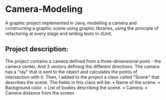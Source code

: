 # Camera-Modeling

A graphic project implemented in Java, modelling a camera and constructing a graphic
scene using graphic libraries, using the principle of refactoring at every stage and writing tests in JUnit.

## Project description:
The project contains a camera defined from a three-dimensional point - the camera center, And 3 vectors defining the different directions.
The camera has a "ray" that is sent to the object and calculates the points of intersection with it.
Then, I added to the project a class called "Scene" that describes the scene. The fields in this class will be:
• Name of the scene.
• Background color.
• List of bodies describing the scene.
•	Camera.
• Camera distance from the screen.
